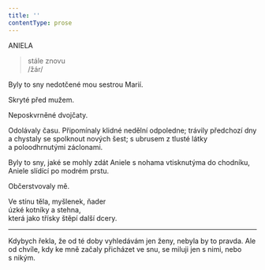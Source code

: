 ```yaml
---
title: ''
contentType: prose
---
```


<section>

ANIELA

> stále znovu  
> /žár/

Byly to sny nedotčené mou sestrou Marií.

Skryté před mužem.

Neposkvrněné dvojčaty.

Odolávaly času. Připomínaly klidné nedělní odpoledne; trávily předchozí dny a chystaly se spolknout nových šest; s ubrusem z tlusté látky a poloodhrnutými záclonami.

</section>

<section>

Byly to sny, jaké se mohly zdát Aniele s nohama vtisknutýma do chodníku, Aniele slídící po modrém prstu.

</section>

<section>

Občerstvovaly mě.

</section>

<section>

Ve stínu těla, myšlenek, ňader  
úzké kotníky a stehna,  
která jako třísky štěpí další dcery.

* * *

Kdybych řekla, že od té doby vyhledávám jen ženy, nebyla by to pravda. Ale od chvíle, kdy ke mně začaly přicházet ve snu, se miluji jen s nimi, nebo s nikým.

</section>
